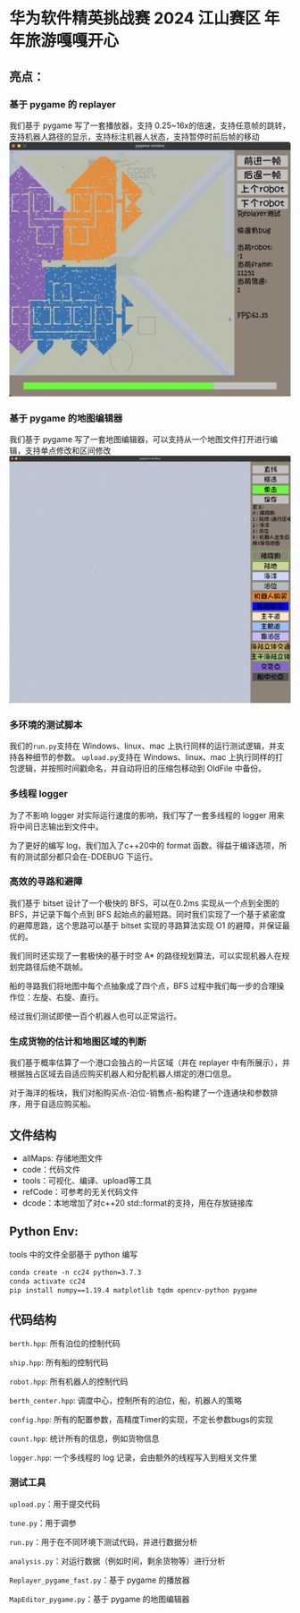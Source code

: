 # 华为软件精英挑战赛 2024 江山赛区 年年旅游嘎嘎开心

## 亮点：
### 基于 pygame 的 replayer
我们基于 pygame 写了一套播放器，支持 0.25~16x的倍速，支持任意帧的跳转，支持机器人路径的显示，支持标注机器人状态，支持暂停时前后帧的移动
![](img/replay.png)

### 基于 pygame 的地图编辑器
我们基于 pygame 写了一套地图编辑器，可以支持从一个地图文件打开进行编辑，支持单点修改和区间修改
![](img/map.png)

### 多环境的测试脚本
我们的`run.py`支持在 Windows、linux、mac 上执行同样的运行测试逻辑，并支持各种细节的参数。
`upload.py`支持在 Windows、linux、mac 上执行同样的打包逻辑，并按照时间戳命名，并自动将旧的压缩包移动到 OldFile 中备份。

### 多线程 logger
为了不影响 logger 对实际运行速度的影响，我们写了一套多线程的 logger 用来将中间日志输出到文件中。

为了更好的编写 log，我们加入了c++20中的 format 函数。得益于编译选项，所有的测试部分都只会在-DDEBUG 下运行。

### 高效的寻路和避障
我们基于 bitset 设计了一个极快的 BFS，可以在0.2ms 实现从一个点到全图的 BFS，并记录下每个点到 BFS 起始点的最短路。同时我们实现了一个基于紧密度的避障思路，这个思路可以基于 bitset 实现的寻路算法实现 O1 的避障，并保证最优的。

我们同时还实现了一套极快的基于时空 A* 的路径规划算法，可以实现机器人在规划完路径后绝不跳帧。

船的寻路我们将地图中每个点抽象成了四个点，BFS 过程中我们每一步的合理操作位：左旋、右旋、直行。

经过我们测试即使一百个机器人也可以正常运行。

### 生成货物的估计和地图区域的判断
我们基于概率估算了一个港口会独占的一片区域（并在 replayer 中有所展示），并根据独占区域去自适应购买机器人和分配机器人绑定的港口信息。

对于海洋的板块，我们对船购买点-泊位-销售点-船构建了一个连通块和参数排序，用于自适应购买船。

## 文件结构
- allMaps: 存储地图文件
- code：代码文件
- tools：可视化、编译、upload等工具
- refCode：可参考的无关代码文件
- dcode：本地增加了对c++20 std::format的支持，用在存放链接库

## Python Env:
tools 中的文件全部基于 python 编写
```
conda create -n cc24 python=3.7.3
conda activate cc24
pip install numpy==1.19.4 matplotlib tqdm opencv-python pygame 
```
## 代码结构
`berth.hpp`: 所有泊位的控制代码

`ship.hpp`: 所有船的控制代码

`robot.hpp`: 所有机器人的控制代码

`berth_center.hpp`: 调度中心，控制所有的泊位，船，机器人的策略

`config.hpp`: 所有的配置参数，高精度Timer的实现，不定长参数bugs的实现

`count.hpp`: 统计所有的信息，例如货物信息

`logger.hpp`: 一个多线程的 log 记录，会由额外的线程写入到相关文件里

### 测试工具

`upload.py`：用于提交代码

`tune.py`：用于调参

`run.py`：用于在不同环境下测试代码，并进行数据分析

`analysis.py`：对运行数据（例如时间，剩余货物等）进行分析

`Replayer_pygame_fast.py`：基于 pygame 的播放器

`MapEditor_pygame.py`：基于 pygame 的地图编辑器
